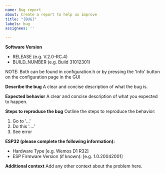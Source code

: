 ```yaml
---
name: Bug report
about: Create a report to help us improve
title: "[BUG]"
labels: bug
assignees: ''

---
```


**Software Version**
- RELEASE (e.g. V.2.0-RC.4) 
- BUILD_NUMBER (e.g. Build 31012301)

NOTE: Both can be found in configuration.h or by pressing the 'Info' button on the configuration page in the GUI

**Describe the bug**
A clear and concise description of what the bug is.

**Expected behavior**
A clear and concise description of what you expected to happen.

**Steps to reproduce the bug**
Outline the steps to reproduce the behavior:
1. Go to '...'
2. Do this '....'
3. See error

**ESP32 (please complete the following information):**
 - Hardware Type [e.g. Wemos D1 R32]
 - ESP Firmware Version (if known): [e.g. 1.0.20042001]

**Additional context**
Add any other context about the problem here.
